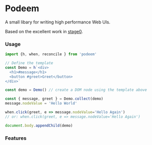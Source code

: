 # Podeem

A small libary for writing high performance Web UIs. 

Based on the excellent work in [stage0](https://github.com/Freak613/stage0).

### Usage

```js
import {h, when, reconcile } from 'podeem'

// Define the template
const Demo = h`<div>
  <h1>#message</h1>
  <button #greet>Greet</button>
</div>`

const demo = Demo() // create a DOM node using the template above

const { message, greet } = Demo.collect(demo)
message.nodeValue = 'Hello World'

when.click(greet, e => message.nodeValue='Hello Again')
// or: when.click(greet, e => message.nodeValue='Hello Again')

document.body.appendChild(demo)
```

### Features

